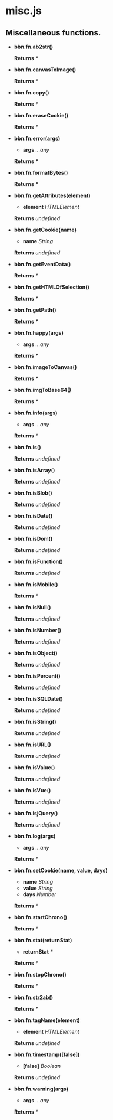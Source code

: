 # misc.js

## Miscellaneous functions.

- **bbn.fn.ab2str()**


  __Returns__ _*_ 

- **bbn.fn.canvasToImage()**


  __Returns__ _*_ 

- **bbn.fn.copy()**


  __Returns__ _*_ 

- **bbn.fn.eraseCookie()**


  __Returns__ _*_ 

- **bbn.fn.error(args)**

  * __args__ _...any_ 

  __Returns__ _*_ 

- **bbn.fn.formatBytes()**


  __Returns__ _*_ 

- **bbn.fn.getAttributes(element)**

  * __element__ _HTMLElement_ 

  __Returns__ _undefined_ 

- **bbn.fn.getCookie(name)**

  * __name__ _String_ 

  __Returns__ _undefined_ 

- **bbn.fn.getEventData()**


  __Returns__ _*_ 

- **bbn.fn.getHTMLOfSelection()**


  __Returns__ _*_ 

- **bbn.fn.getPath()**


  __Returns__ _*_ 

- **bbn.fn.happy(args)**

  * __args__ _...any_ 

  __Returns__ _*_ 

- **bbn.fn.imageToCanvas()**


  __Returns__ _*_ 

- **bbn.fn.imgToBase64()**


  __Returns__ _*_ 

- **bbn.fn.info(args)**

  * __args__ _...any_ 

  __Returns__ _*_ 

- **bbn.fn.is()**


  __Returns__ _undefined_ 

- **bbn.fn.isArray()**


  __Returns__ _undefined_ 

- **bbn.fn.isBlob()**


  __Returns__ _undefined_ 

- **bbn.fn.isDate()**


  __Returns__ _undefined_ 

- **bbn.fn.isDom()**


  __Returns__ _undefined_ 

- **bbn.fn.isFunction()**


  __Returns__ _undefined_ 

- **bbn.fn.isMobile()**


  __Returns__ _*_ 

- **bbn.fn.isNull()**


  __Returns__ _undefined_ 

- **bbn.fn.isNumber()**


  __Returns__ _undefined_ 

- **bbn.fn.isObject()**


  __Returns__ _undefined_ 

- **bbn.fn.isPercent()**


  __Returns__ _undefined_ 

- **bbn.fn.isSQLDate()**


  __Returns__ _undefined_ 

- **bbn.fn.isString()**


  __Returns__ _undefined_ 

- **bbn.fn.isURL()**


  __Returns__ _undefined_ 

- **bbn.fn.isValue()**


  __Returns__ _undefined_ 

- **bbn.fn.isVue()**


  __Returns__ _undefined_ 

- **bbn.fn.isjQuery()**


  __Returns__ _undefined_ 

- **bbn.fn.log(args)**

  * __args__ _...any_ 

  __Returns__ _*_ 

- **bbn.fn.setCookie(name, value, days)**

  * __name__ _String_ 
  * __value__ _String_ 
  * __days__ _Number_ 

  __Returns__ _*_ 

- **bbn.fn.startChrono()**


  __Returns__ _*_ 

- **bbn.fn.stat(returnStat)**

  * __returnStat__ _*_ 

  __Returns__ _*_ 

- **bbn.fn.stopChrono()**


  __Returns__ _*_ 

- **bbn.fn.str2ab()**


  __Returns__ _*_ 

- **bbn.fn.tagName(element)**

  * __element__ _HTMLElement_ 

  __Returns__ _undefined_ 

- **bbn.fn.timestamp([false])**

  * __[false]__ _Boolean_ 

  __Returns__ _undefined_ 

- **bbn.fn.warning(args)**

  * __args__ _...any_ 

  __Returns__ _*_ 